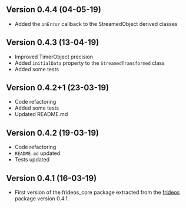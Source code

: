 ## Version 0.4.4 (04-05-19)
- Added the `onError` callback to the StreamedObject derived classes

## Version 0.4.3 (13-04-19)
- Improved TimerObject precision
- Added `initialData` property to the `StreamedTransformed` class
- Added some tests


## Version 0.4.2+1 (23-03-19)
- Code refactoring
- Added some tests
- Updated README.md


## Version 0.4.2 (19-03-19)
- Code refactoring
- `README.md` updated
- Tests updated
  

## Version 0.4.1 (16-03-19)

- First version of the frideos_core package extracted from the [frideos](https://pub.dartlang.org/packages/frideos) package version 0.4.1.

